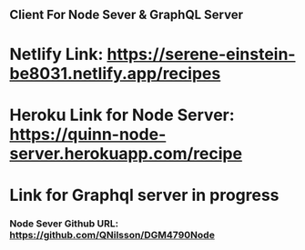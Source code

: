 ## Client For Node Sever & GraphQL Server

# Netlify Link: https://serene-einstein-be8031.netlify.app/recipes
# Heroku Link for Node Server: https://quinn-node-server.herokuapp.com/recipe
# Link for Graphql server in progress

### Node Sever Github URL: https://github.com/QNilsson/DGM4790Node
